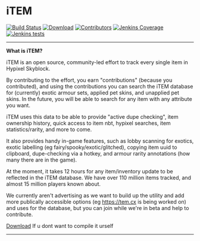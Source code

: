 
# iTEM

[![Build Status](https://ci.thom.club/job/TheExoticsMod/job/master/badge/icon)](https://ci.thom.club/job/TheExoticsMod/job/master/) [![Download](https://img.shields.io/badge/Download-8A2BE2)](https://www.dropbox.com/scl/fi/b9cvm1x1nkjerkg5tq52x/iTEM-2.0.1.jar?rlkey=yspyji9i32u985kdlv25bqevi&st=3kzeam29&dl=1) [![Contributors](https://img.shields.io/github/contributors/TGWaffles/TheExoticsMod?&logo=GitHub)](https://github.com/TGWaffles/TheExoticsMod/graphs/contributors) [![Jenkins Coverage](https://img.shields.io/jenkins/coverage/jacoco?jobUrl=https%3A%2F%2Fci.thom.club%2Fjob%2FTheExoticsMod%2Fjob%2Fmaster)](https://ci.thom.club/job/TheExoticsMod/job/master/jacoco/) [![Jenkins tests](https://img.shields.io/jenkins/tests?compact_message&jobUrl=https%3A%2F%2Fci.thom.club%2Fjob%2FTheExoticsMod%2Fjob%2Fmaster)](https://ci.thom.club/job/TheExoticsMod/job/master/lastBuild/testReport/)

---

__What is iTEM?__

iTEM is an open source, community-led effort to track every single item in Hypixel Skyblock.

By contributing to the effort, you earn "contributions" (because you contributed), and using the contributions you can search the iTEM database for (currently) exotic armour sets, applied pet skins, and unapplied pet skins. In the future, you will be able to search for any item with any attribute you want.

iTEM uses this data to be able to provide "active dupe checking", item ownership history, quick access to item nbt, hypixel searches, item statistics/rarity, and more to come.

It also provides handy in-game features, such as lobby scanning for exotics, exotic labelling (eg fairy/spooky/exotic/glitched), copying item uuid to clipboard, dupe-checking via a hotkey, and armour rarity annotations (how many there are in the game).

At the moment, it takes 12 hours for any item/inventory update to be reflected in the iTEM database. We have over 110 million items tracked, and almost 15 million players known about.

We currently aren't advertising as we want to build up the utility and add more publically accessible options (eg https://tem.cx is being worked on) and uses for the database, but you can join while we're in beta and help to contribute.

[Download](https://www.dropbox.com/scl/fi/b9cvm1x1nkjerkg5tq52x/iTEM-2.0.1.jar?rlkey=yspyji9i32u985kdlv25bqevi&st=3kzeam29&dl=1) If u dont want to compile it urself

---
